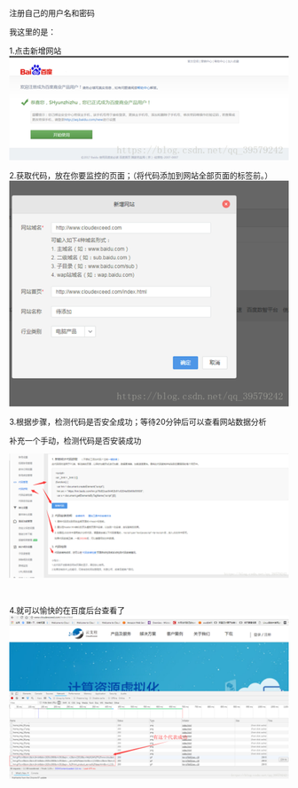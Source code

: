 注册自己的用户名和密码

我这里的是：

1.点击新增网站  
![Alt text](../../images/baidu1.png)


2.获取代码，放在你要监控的页面；（将代码添加到网站全部页面的</head>标签前。）
![Alt text](../../images/baidu2.png)


3.根据步骤，检测代码是否安全成功；等待20分钟后可以查看网站数据分析

补充一个手动，检测代码是否安装成功

![Alt text](../../images/baidu3.png)

 

4.就可以愉快的在百度后台查看了
![Alt text](../../images/baidu4.png)


 
